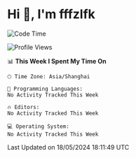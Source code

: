 # Hi 👋, I'm fffzlfk

<!--START_SECTION:waka-->
![Code Time](http://img.shields.io/badge/Code%20Time-700%20hrs%2029%20mins-blue)

![Profile Views](http://img.shields.io/badge/Profile%20Views-0-blue)

📊 **This Week I Spent My Time On** 

```text
🕑︎ Time Zone: Asia/Shanghai

💬 Programming Languages: 
No Activity Tracked This Week

🔥 Editors: 
No Activity Tracked This Week

💻 Operating System: 
No Activity Tracked This Week
```


 Last Updated on 18/05/2024 18:11:49 UTC
<!--END_SECTION:waka-->
